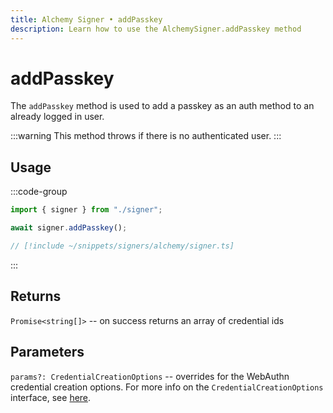 ```yaml
---
title: Alchemy Signer • addPasskey
description: Learn how to use the AlchemySigner.addPasskey method
---
```


# addPasskey

The `addPasskey` method is used to add a passkey as an auth method to an already logged in user.

:::warning
This method throws if there is no authenticated user.
:::

## Usage

:::code-group

```ts [example.ts]
import { signer } from "./signer";

await signer.addPasskey();
```

```ts [signer.ts]
// [!include ~/snippets/signers/alchemy/signer.ts]
```

:::

## Returns

`Promise<string[]>` -- on success returns an array of credential ids

## Parameters

`params?: CredentialCreationOptions` -- overrides for the WebAuthn credential creation options. For more info on the `CredentialCreationOptions` interface, see [here](https://microsoft.github.io/PowerBI-JavaScript/interfaces/_node_modules_typedoc_node_modules_typescript_lib_lib_dom_d_.credentialcreationoptions).
